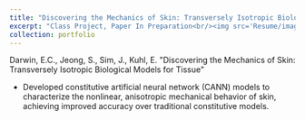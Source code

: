 ```yaml
---
title: "Discovering the Mechanics of Skin: Transversely Isotropic Biological Models for Tissue"
excerpt: "Class Project, Paper In Preparation<br/><img src='Resume/images/FigureMechanicalTesting.jpg'>"
collection: portfolio
---
```


Darwin, E.C., Jeong, S., Sim, J., Kuhl, E. "Discovering the Mechanics of Skin: Transversely Isotropic Biological Models for Tissue"

- Developed constitutive artificial neural network (CANN) models to characterize the nonlinear, anisotropic mechanical behavior of skin, achieving improved accuracy over traditional constitutive models.